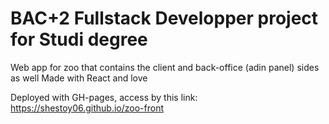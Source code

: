# BAC+2 Fullstack Developper project for Studi degree

Web app for zoo that contains the client and back-office (adin panel) sides as well
Made with React and love

Deployed with GH-pages, access by this link: https://shestoy06.github.io/zoo-front


